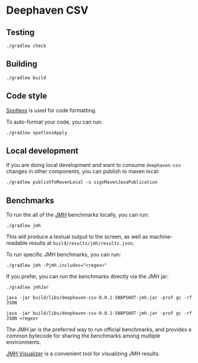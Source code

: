 # Deephaven CSV

## Testing

```shell
./gradlew check
```

## Building

```shell
./gradlew build
```

## Code style

[Spotless](https://github.com/diffplug/spotless/tree/main/plugin-gradle) is used for code formatting.

To auto-format your code, you can run:
```shell
./gradlew spotlessApply
```

## Local development

If you are doing local development and want to consume `deephaven-csv` changes in other components, you can publish to maven local:

```shell
./gradlew publishToMavenLocal -x signMavenJavaPublication
```

## Benchmarks

To run the all of the [JMH](https://github.com/openjdk/jmh) benchmarks locally, you can run:

```shell
./gradlew jmh
```

This will produce a textual output to the screen, as well as machine-readable results at `build/results/jmh/results.json`.

To run specific JMH benchmarks, you can run:

```shell
./gradlew jmh -Pjmh.includes="<regex>"
```

If you prefer, you can run the benchmarks directly via the JMH jar:

```shell
./gradlew jmhJar
```

```shell
java -jar build/libs/deephaven-csv-0.0.1-SNAPSHOT-jmh.jar -prof gc -rf JSON
```

```shell
java -jar build/libs/deephaven-csv-0.0.1-SNAPSHOT-jmh.jar -prof gc -rf JSON <regex>
```

The JMH jar is the preferred way to run official benchmarks, and provides a common bytecode for sharing the benchmarks
among multiple environments.

[JMH Visualizer](https://github.com/jzillmann/jmh-visualizer) is a convenient tool for visualizing JMH results.
